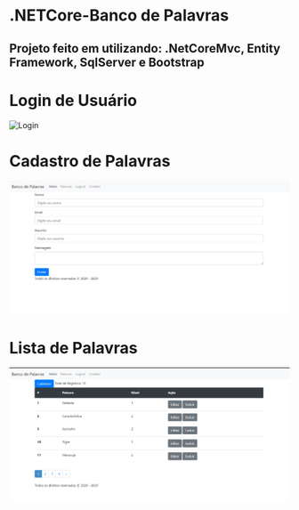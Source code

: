 # .NETCore-Banco de Palavras

## Projeto feito em utilizando: .NetCoreMvc, Entity Framework, SqlServer e Bootstrap

# Login de Usuário
![Login](https://github.com/Andrefes565/.NETMvc-CadastroDeAunos/blob/master/Lista%20de%20Alunos.png)

# Cadastro de Palavras
![Login](https://github.com/Andrefes565/.NETCore-Projeto/blob/master/Cadastro%20de%20Palavras.png)

# Lista de Palavras
![Login](https://github.com/Andrefes565/.NETCore-Projeto/blob/master/Lista%20de%20Palavras.png)



